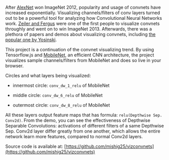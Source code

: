 After [AlexNet](https://papers.nips.cc/paper/4824-imagenet-classification-with-deep-convolutional-neural-networks.pdf) won ImageNet 2012, popularity and usage of convnets have increased exponentially.
Visualizing channels/filters of conv layers turned out to be a powerful tool for analyzing how Convolutional Neural Networks work. [Zeiler and Fergus](https://arxiv.org/pdf/1311.2901.pdf) were one of the first people to visualize convnets throughly and went on to win ImageNet 2013.
Afterwards, there was a plethora of papers and demos about visualizing convnets, including [the popular one by Yosinski](http://yosinski.com/deepvis).

This project is a continuation of the convnet visualizing trend. By using Tensorflow.js and [MobileNet](https://arxiv.org/abs/1704.04861), an efficient CNN architecture, the project visualizes sample channels/filters from MobileNet and does so live in your browser.

Circles and what layers being visualized:

* innermost circle: `conv_dw_1_relu` of MobileNet

* middle circle: `conv_dw_6_relu` of MobileNet

* outermost circle: `conv_dw_8_relu` of MobileNet

All these layers output feature maps that has formula: `relu(Depthwise Sep. Conv2d)`. From the demo, you can see the effectiveness of Depthwise Separable Convolutions: activations of different filters of a same Depthwise Sep. Conv2d layer differ greatly from one another, which allows the entire network learn more features, compared to normal Conv2d layers.

Source code is available at: [https://github.com/mishig25/vizconvnets](https://github.com/mishig25/vizconvnets)
